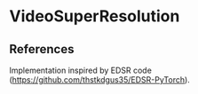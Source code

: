 # VideoSuperResolution

## References 
Implementation inspired by EDSR code (https://github.com/thstkdgus35/EDSR-PyTorch). 
